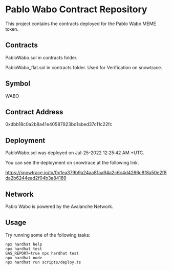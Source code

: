 # Pablo Wabo Contract Repository

This project contains the contracts deployed for the Pablo Wabo MEME token.

## Contracts

PabloWabo.sol in contracts folder.

PabloWabo_flat.sol in contracts folder. Used for Verification on snowtrace.

## Symbol

WABO

## Contract Address

0xdbb18c0a2b8a41e40587923bd1abed37c11c22fc

## Deployment

PabloWabo.sol was deployed on Jul-25-2022 12:25:42 AM +UTC.

You can see the deployment on snowtrace at the following link.

https://snowtrace.io/tx/0x1ea379b9a24aa81aa94a2c6c4d4266c8f8a50e2f8da2b6244ead2f04b3a84189

## Network

Pablo Wabo is powered by the Avalanche Network.

## Usage

Try running some of the following tasks:

```shell
npx hardhat help
npx hardhat test
GAS_REPORT=true npx hardhat test
npx hardhat node
npx hardhat run scripts/deploy.ts
```
